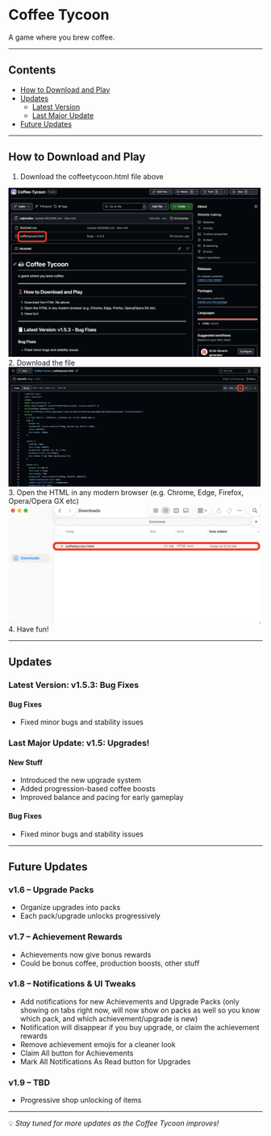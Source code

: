 # Coffee Tycoon

A game where you brew coffee.

---

## Contents
- [How to Download and Play](#how-to-download-and-play)
- [Updates](#updates)
  - [Latest Version](#latest-version-v153-bug-fixes)
  - [Last Major Update](#last-major-update-v15-upgrades)
- [Future Updates](#future-updates)

---

## How to Download and Play

<!-- Instructions coming soon -->

1. Download the coffeetycoon.html file above  
<img src="Images/Open.png" alt="Open" width="500">
2. Download the file  
<img src="Images/Download.png" alt="Download" width="500">
3. Open the HTML in any modern browser (e.g. Chrome, Edge, Firefox, Opera/Opera GX etc)  
<img src="Images/Files.png" alt="Files" width="500">
4. Have fun!

---

## Updates

### Latest Version: v1.5.3: Bug Fixes
#### Bug Fixes
- Fixed minor bugs and stability issues


### Last Major Update: v1.5: Upgrades!
#### New Stuff
- Introduced the new upgrade system
- Added progression-based coffee boosts
- Improved balance and pacing for early gameplay

#### Bug Fixes
- Fixed minor bugs and stability issues

---

## Future Updates

### v1.6 – Upgrade Packs
- Organize upgrades into packs
- Each pack/upgrade unlocks progressively

### v1.7 – Achievement Rewards
- Achievements now give bonus rewards
- Could be bonus coffee, production boosts, other stuff

### v1.8 – Notifications & UI Tweaks
- Add notifications for new Achievements and Upgrade Packs (only showing on tabs right now, will now show on packs as well so you know which pack, and which achievement/upgrade is new)
- Notification will disappear if you buy upgrade, or claim the achievement rewards
- Remove achievement emojis for a cleaner look
- Claim All button for Achievements
- Mark All Notifications As Read button for Upgrades

### v1.9 – TBD
- Progressive shop unlocking of items

---

💡 *Stay tuned for more updates as the Coffee Tycoon improves!*
